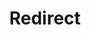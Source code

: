 ﻿---
layout: src/layouts/Redirect.astro
title: Redirect
redirect: https://yamldoc.liuyan.wang/docs/deployments/patterns/elastic-and-transient-environments
pubDate:  2023-01-01
navSearch: false
navSitemap: false
navMenu: false
---
